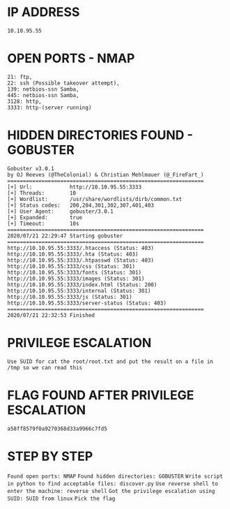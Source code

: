 # IP ADDRESS
`10.10.95.55`

# OPEN PORTS - NMAP

```
21: ftp,
22: ssh (Possible takeover attempt),
139: netbios-ssn Samba,
445: netbios-ssn Samba,
3128: http,
3333: http-(server running)
```

# HIDDEN DIRECTORIES FOUND - GOBUSTER

```
Gobuster v3.0.1
by OJ Reeves (@TheColonial) & Christian Mehlmauer (@_FireFart_)
===============================================================
[+] Url:            http://10.10.95.55:3333
[+] Threads:        10
[+] Wordlist:       /usr/share/wordlists/dirb/common.txt
[+] Status codes:   200,204,301,302,307,401,403
[+] User Agent:     gobuster/3.0.1
[+] Expanded:       true
[+] Timeout:        10s
===============================================================
2020/07/21 22:29:47 Starting gobuster
===============================================================
http://10.10.95.55:3333/.htaccess (Status: 403)
http://10.10.95.55:3333/.hta (Status: 403)
http://10.10.95.55:3333/.htpasswd (Status: 403)
http://10.10.95.55:3333/css (Status: 301)
http://10.10.95.55:3333/fonts (Status: 301)
http://10.10.95.55:3333/images (Status: 301)
http://10.10.95.55:3333/index.html (Status: 200)
http://10.10.95.55:3333/internal (Status: 301)
http://10.10.95.55:3333/js (Status: 301)
http://10.10.95.55:3333/server-status (Status: 403)
===============================================================
2020/07/21 22:32:53 Finished
```

# PRIVILEGE ESCALATION
`Use SUID for cat the root/root.txt and put the result on a file in /tmp so we can read this`

# FLAG FOUND AFTER PRIVILEGE ESCALATION
`a58ff8579f0a9270368d33a9966c7fd5`

# STEP BY STEP
`Found open ports: NMAP`
`Found hidden directories: GOBUSTER`
`Write script in python to find acceptable files: discover.py`
`Use reverse shell to enter the machine: reverse shell`
`Got the privilege escalation using SUID: SUID from linux`
`Pick the flag`
